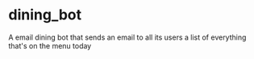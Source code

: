 # dining_bot
A email dining bot that sends an email to all its users a list of everything that's on the menu today
